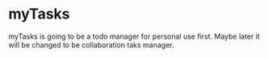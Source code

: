 # myTasks
myTasks is going to be a todo manager for personal use first. Maybe later it will be changed to be collaboration taks manager.  
